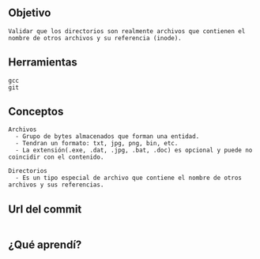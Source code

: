 ## Objetivo
~~~
Validar que los directorios son realmente archivos que contienen el nombre de otros archivos y su referencia (inode).
~~~

## Herramientas
~~~
gcc
git
~~~

## Conceptos
~~~
Archivos
  - Grupo de bytes almacenados que forman una entidad.
  - Tendran un formato: txt, jpg, png, bin, etc.
  - La extensión(.exe, .dat, .jpg, .bat, .doc) es opcional y puede no coincidir con el contenido.
~~~
~~~
Directorios
  - Es un tipo especial de archivo que contiene el nombre de otros archivos y sus referencias.
~~~

## Url del commit
~~~

~~~

## ¿Qué aprendí?
~~~

~~~
